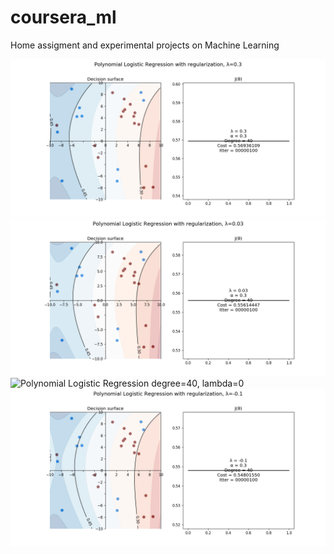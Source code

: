 # coursera_ml
Home assigment and experimental projects on Machine Learning


![Polynomial Logistic Regression degree=40, lambda=0.3](https://github.com/xtipacko/coursera_ml/blob/master/0.Python/8.polynomial%20logistic%20regression%20with%20regularization/polyclf_regular_lambda_eq_0.3.gif)
![Polynomial Logistic Regression degree=40, lambda=0.03](https://github.com/xtipacko/coursera_ml/blob/master/0.Python/8.polynomial%20logistic%20regression%20with%20regularization/polyclf_regular_lambda_eq_0.03.gif)
![Polynomial Logistic Regression degree=40, lambda=0](https://github.com/xtipacko/coursera_ml/blob/master/0.Python/8.polynomial%20logistic%20regression%20with%20regularization/polyclf_regular_lambda_eq_0.gif)
![Polynomial Logistic Regression degree=40, lambda=0](https://github.com/xtipacko/coursera_ml/blob/master/0.Python/8.polynomial%20logistic%20regression%20with%20regularization/polyclf_regular_lambda_eq_-0.1.gif)

